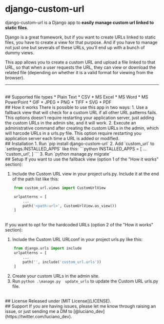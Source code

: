 # django-custom-url
django-custom-url is a Django app to **easily manage custom url linked to static files**.

Django is a great framework, but if you want to create URLs linked to static files, you have 
to create a view for that purpose. And if you have to manage not just one but severals of these URLs, you'll end up
with a bunch of dummy views.

This app allows you to create a custom URL and upload a file linked to that URL, so that when a user requests
the URL, they can view or download the related file (depending on whether it is a valid format for viewing from the browser).

---

<br>
## Supported file types
* Plain Text
* CSV
* MS Excel
* MS Word
* MS PowerPoint
* GIF
* JPEG
* PNG
* TIFF
* SVG
* PDF

<br>
## How it works
There is possible to use this app in two ways:
1. Use a fallback view that will check for a custom URL if all other URL patterns fails.
   This options doesn't require restarting your application server, just adding the custom URLs in the admin site, and it will work.
2. Execute an administrative command after creating the custom URLs in the admin, which will harcode URLs in a urls.py file.
   This option require restarting you application server each time a URL is added or modified.

<br>
## Installation
1. Run `pip install django-custom-url`
2. Add `custom_url` to `settings.INSTALLED_APPS` like this:
```python
    INSTALLED_APPS = [
        ...
        'custom_url',
    ]
```
3. Run `python manage.py migrate`

<br>
## Setup
If you want to use the fallback view (option 1 of the "How it works" section):

1. Include the Custom URL view in your project urls.py. Include it at the end of the path list like this:
```python
    from custom_url.views import CustomUrlView

    urlpatterns = [
        ...
        path('<path:url>', CustomUrlView.as_view())
    ]
```

<br>
If you want to opt for the hardcoded URLs (option 2 of the "How it works" section):

1. Include the Custom URL URLconf in your project urls.py like this:
```python
    from django.urls import include
    urlpatterns = [
        ...
        path('', include('custom_url.urls'))
    ]
```
2. Create your custom URLs in the admin site.
3. Run `python .\manage.py  update_urls` to update the Custom URL urls.py file.


<br>
## License
Released under [MIT License](LICENSE).


<br>
## Support
If you are having issues, please let me know through raising an issue, or just sending me a DM to [@luciano_dev](https://twitter.com/luciano_dev).